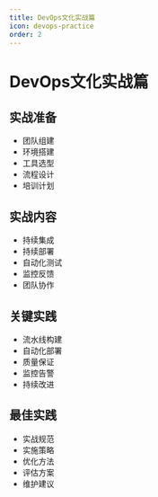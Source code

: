 ```yaml
---
title: DevOps文化实战篇
icon: devops-practice
order: 2
---
```


# DevOps文化实战篇

## 实战准备
- 团队组建
- 环境搭建
- 工具选型
- 流程设计
- 培训计划

## 实战内容
- 持续集成
- 持续部署
- 自动化测试
- 监控反馈
- 团队协作

## 关键实践
- 流水线构建
- 自动化部署
- 质量保证
- 监控告警
- 持续改进

## 最佳实践
- 实战规范
- 实施策略
- 优化方法
- 评估方案
- 维护建议
